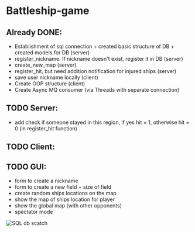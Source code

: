 # Battleship-game

## Already DONE:
* Establishment of sql connection + created basic structure of DB + created models for DB (server)
* register_nickname. If nickname doesn't exist, register it in DB (server)
* create_new_map (server)
* register_hit, but need addition notification for injured ships (server)
* save user nickname locally (client)
* Create OOP structure (client)
* Create Async MQ consumer (via Threads with separate connection)

## TODO Server:
* add check if someone stayed in this region, if yes hit = 1, otherwise hit = 0 (in register_hit function)

## TODO Client:


## TODO GUI:
* form to create a nickname
* form to create a new field + size of field
* create random ships locations on the map
* show the map of ships location for player
* show the global map (with other opponents)
* spectator mode


![SQL db scatch](http://clip2net.com/clip/m527982/a642e-clip-43kb.png)
